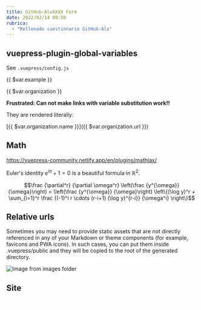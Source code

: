 ```yaml
---
title: GitHub-AluXXXX Form
date: 2022/02/14 00:50
rubrica:
  - "Rellenado cuestionario GitHub-Alu"
---
```


## vuepress-plugin-global-variables

See `.vuepress/config.js`

{{ $var.example }}

{{ $var.organization }}

**Frustrated: Can not make links with variable substitution work!!**

They are rendered literally:

[{{ $var.organization.name }}]({{ $var.organization.url }})

## Math


<https://vuepress-community.netlify.app/en/plugins/mathjax/>

Euler's identity $e^{i\pi}+1=0$ is a beautiful formula in $\mathbb{R}^2$.

$$\frac {\partial^r} {\partial \omega^r} \left(\frac {y^{\omega}} {\omega}\right) 
= \left(\frac {y^{\omega}} {\omega}\right) \left\{(\log y)^r + \sum_{i=1}^r \frac {(-1)^i r \cdots (r-i+1) (\log y)^{r-i}} {\omega^i} \right\}$$

## Relative urls

Sometimes you may need to provide static assets that are not directly referenced in any of your Markdown or theme components (for example, favicons and PWA icons). In such cases, you can put them inside .vuepress/public and they will be copied to the root of the generated directory.

![Image from images folder](/images/ast.png)

## Site

<pre style="color: white">
{{ $site }}
</pre>

